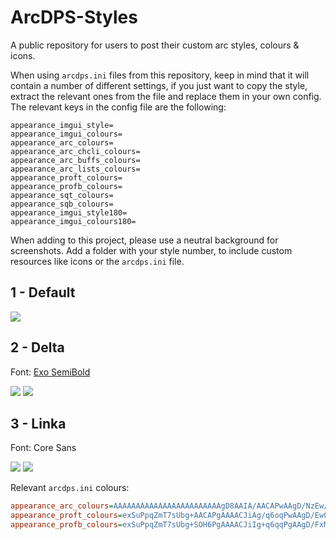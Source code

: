 # ArcDPS-Styles
A public repository for users to post their custom arc styles, colours & icons.

When using `arcdps.ini` files from this repository, keep in mind that it will contain a number of different settings, if you just want to copy the style, extract the relevant ones from the file and replace them in your own config.
The relevant keys in the config file are the following:
```
appearance_imgui_style=
appearance_imgui_colours=
appearance_arc_colours=
appearance_arc_chcli_colours=
appearance_arc_buffs_colours=
appearance_arc_lists_colours=
appearance_proft_colours=
appearance_profb_colours=
appearance_sqt_colours=
appearance_sqb_colours=
appearance_imgui_style180=
appearance_imgui_colours180=

```


When adding to this project, please use a neutral background for screenshots. Add a folder with your style number, to include custom resources like icons or the `arcdps.ini` file.

## 1 - Default
![](https://i.imgur.com/PbmKApc.png)

## 2 - Delta
Font: [Exo SemiBold](https://fonts.google.com/specimen/Exo)

![](https://i.imgur.com/RaBWxf4.png)
![](https://i.imgur.com/J7IHEHm.png)

## 3 - Linka
Font: Core Sans

![](https://i.imgur.com/CZ5bWaI.png)
![](https://i.imgur.com/sjpSypb.png)

Relevant `arcdps.ini` colours:
```ini
appearance_arc_colours=AAAAAAAAAAAAAAAAAAAAAAAAgD8AAIA/AACAPwAAgD/NzEw/zcxMP+F6VD8AAIA/16MwP2ZmJj/D9Sg/AACAPwAAgD8AAIA/XI/CPgAAgD9cj8I+AACAP1yPwj4AAIA/AACAP1yPwj5cj8I+AACAP1yPwj4AAIA/AACAPwAAgD+rqio/q6oqP6uqKj8AAIA/AACAPq5HYT4fhWs+AACAPw==
appearance_proft_colours=exSuPpqZmT7sUbg+AACAPgAAAACJiAg/q6oqPwAAgD/Ew0M/hIMDP4GAgDsAAIA/iIcHP5uamj6RkBA+AACAP728vD6Qjw8/iYiIPQAAgD+NjAw/g4KCPpWUlD4AAIA/u7o6P5GQED3BwMA9AACAP4mICD8AAAAAq6oqPwAAgD8AAAAAq6qqPomIiD4AAIA/z87OPvHwcD3x8HA9AACAPw==
appearance_profb_colours=exSuPpqZmT7sUbg+SOH6PgAAAACJiIg+q6qqPgAAgD/FxMQ+hYSEPoGAgDsAAIA/iYiIPp2cHD6RkJA9AACAP728PD6RkJA+kZAQPQAAgD+NjIw+hYQEPpWUFD4AAIA/u7q6PqGgoDzBwEA9AACAP4mIiD4AAAAAq6qqPgAAgD8AAAAArawsPomICD4AAIA/0dBQPoGAAD2BgAA9AACAPw==

```
